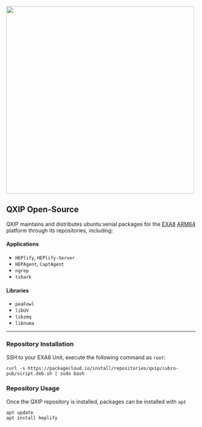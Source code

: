<img src="http://cubro.org/images/EXA8_Banner.jpg" width=500>

## QXIP Open-Source
QXIP maintains and distributes ubuntu:xenial packages for the [EXA8](http://cubro.org) [ARM64](https://github.com/lmangani/EXA8/blob/master/hardware.md) platform through its repositories, including:

#### Applications
* `HEPlify`, `HEPlify-Server`
* `HEPAgent`, `CaptAgent`
* `ngrep`
* `tshark`
#### Libraries
* `peaFowl`
* `libUV`
* `libzmq`
* `libnuma`

-----------

### Repository Installation
SSH to your EXA8 Unit, execute the following command as `root`:
```
curl -s https://packagecloud.io/install/repositories/qxip/cubro-pub/script.deb.sh | sudo bash
```

### Repository Usage
Once the QXIP repository is installed, packages can be installed with `apt`
```
apt update
apt install heplify
```
